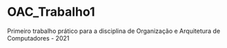 # OAC_Trabalho1
Primeiro trabalho prático para a disciplina de Organização e Arquitetura de Computadores - 2021
